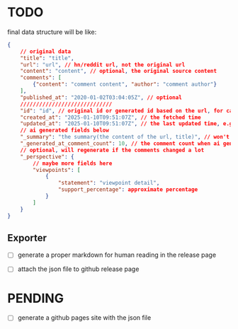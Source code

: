 # TODO

final data structure will be like:
```json
{
    // original data
    "title": "title",
    "url": "url", // hn/reddit url, not the original url
    "content": "content", // optional, the original source content
    "comments": [
        {"content": "comment content", "author": "comment author"}
    ],
    "published_at": "2020-01-02T03:04:05Z", // optional
    /////////////////////////////
    "id": "id", // original id or generated id based on the url, for cache and deduplication with local db
    "created_at": "2025-01-10T09:51:07Z", // the fetched time
    "updated_at": "2025-01-10T09:51:07Z", // the last updated time, e.g. updated the comments
    // ai generated fields below
    "_summary": "the summary(the content of the url, title)", // won't regenerate
    "_generated_at_comment_count": 10, // the comment count when ai generate
    // optional, will regenerate if the comments changed a lot
    "_perspective": { 
        // maybe more fields here
        "viewpoints": [
            {
                "statement": "viewpoint detail",
                "support_percentage": approximate percentage
            }
        ]
    }
}
```

## Exporter
- [ ] generate a proper markdown for human reading in the release page
- [ ] attach the json file to github release page


# PENDING
- [ ] generate a github pages site with the json file